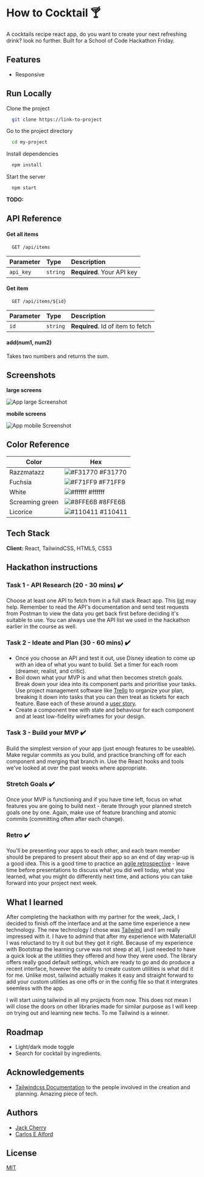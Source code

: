 # How to Cocktail :cocktail:

A cocktails recipe react app, do you want to create your next refreshing drink? look no further. Built for a School of Code Hackathon Friday.


## Features

- Responsive


## Run Locally

Clone the project

```bash
  git clone https://link-to-project
```

Go to the project directory

```bash
  cd my-project
```

Install dependencies

```bash
  npm install
```

Start the server

```bash
  npm start
```

**TODO:**
## API Reference

#### Get all items

```http
  GET /api/items
```

| Parameter | Type     | Description                |
| :-------- | :------- | :------------------------- |
| `api_key` | `string` | **Required**. Your API key |

#### Get item

```http
  GET /api/items/${id}
```

| Parameter | Type     | Description                       |
| :-------- | :------- | :-------------------------------- |
| `id`      | `string` | **Required**. Id of item to fetch |

#### add(num1, num2)

Takes two numbers and returns the sum.


## Screenshots

**large screens**

![App large Screenshot](./assets/screenshot/screenshot-1.png)

**mobile screens**

![App mobile Screenshot](./assets/screenshot/screenshot-2.png)


## Color Reference

| Color             | Hex                                                                |
| ----------------- | ------------------------------------------------------------------ |
| Razzmatazz | ![#F31770](https://via.placeholder.com/10/F31770?text=+) #F31770 |
| Fuchsia | ![#F71FF9](https://via.placeholder.com/10/F71FF9?text=+) #F71FF9 |
| White | ![#ffffff](https://via.placeholder.com/10/ffffff?text=+) #ffffff |
| Screaming green | ![#8FFE6B](https://via.placeholder.com/10/8FFE6B?text=+) #8FFE6B |
| Licorice | ![#110411](https://via.placeholder.com/10/110411?text=+) #110411 |


## Tech Stack

**Client:** React, TailwindCSS, HTML5, CSS3


## Hackathon instructions


### Task 1 - API Research (20 - 30 mins) :heavy_check_mark:

Choose at least one API to fetch from in a full stack React app. This [list](https://apilist.fun) may help. Remember to read the API's documentation and send test requests from Postman to view the data you get back first before deciding it's suitable to use. You can always use the API list we used in the hackathon earlier in the course as well.

### Task 2 - Ideate and Plan (30 - 60 mins) :heavy_check_mark:

- Once you choose an API and test it out, use Disney ideation to come up with an idea of what you want to build. Set a timer for each room (dreamer, realist, and critic).
- Boil down what your MVP is and what then becomes stretch goals. Break down your idea into its component parts and prioritise your tasks. Use project management software like [Trello](https://trello.com/en) to organize your plan, breaking it down into tasks that you can then treat as tickets for each feature. Base each of these around a [user story](https://www.atlassian.com/agile/project-management/user-stories).
- Create a component tree with state and behaviour for each component and at least low-fidelity wireframes for your design.

### Task 3 - Build your MVP :heavy_check_mark:

Build the simplest version of your app (just enough features to be useable). Make regular commits as you build, and practice branching off for each component and merging that branch in. Use the React hooks and tools we've looked at over the past weeks where appropriate.

### Stretch Goals :heavy_check_mark:

Once your MVP is functioning and if you have time left, focus on what features you are going to build next - iterate through your planned stretch goals one by one. Again, make use of feature branching and atomic commits (committing often after each change).

### Retro :heavy_check_mark:

You'll be presenting your apps to each other, and each team member should be prepared to present about their app so an end of day wrap-up is a good idea. This is a good time to practice an [agile retrospective](https://www.atlassian.com/team-playbook/plays/retrospective) - leave time before presentations to discuss what you did well today, what you learned, what you might do differently next time, and actions you can take forward into your project next week.


## What I learned

After completing the hackathon with my partner for the week, Jack, I decided to finish off the interface and at the same time experience a new technology. 
The new technology I chose was [Tailwind](https://tailwindcss.com/) and I am really impressed with it. I have to admind that after my experience with MaterialUI I was reluctand to try it out but they got it right.
Because of my experience with Bootstrap the learning curve was not steep at all, I just needed to have a quick look at the utilities they offered and how they were used. The library offers really good default settings, which are ready to go and do produce a recent interface, however the ability to create custom utilities is what did it for me. Unlike most, tailwind actually makes it easy and straight forward to add your custom utilities as one offs or in the config file so that it intergrates seemless with the app.

I will start using tailwind in all my projects from now. This does not mean I will close the doors on other libraries made for similar purpose as I will keep on trying out and learning new techs. To me Tailwind is a winner.


## Roadmap

- Light/dark mode toggle
- Search for cocktail by ingredients.


## Acknowledgements

 - [Tailwindcss Documentation](https://tailwindcss.com/docs/installation) to the people involved in the creation and planning. Amazing piece of tech.


## Authors

- [Jack Cherry](https://github.com/JackC91)
- [Carlos E Alford](https://carlosealford.com/)


## License

[MIT](https://choosealicense.com/licenses/mit/)
